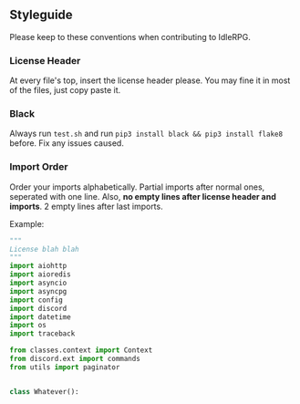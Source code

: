 ## Styleguide

Please keep to these conventions when contributing to IdleRPG.

### License Header

At every file's top, insert the license header please. You may fine it in most of the files, just copy paste it.

### Black

Always run `test.sh` and run `pip3 install black && pip3 install flake8` before. Fix any issues caused.

### Import Order

Order your imports alphabetically. Partial imports after normal ones, seperated with one line.
Also, **no empty lines after license header and imports**.
2 empty lines after last imports.


Example:

```py
"""
License blah blah
"""
import aiohttp
import aioredis
import asyncio
import asyncpg
import config
import discord
import datetime
import os
import traceback

from classes.context import Context
from discord.ext import commands
from utils import paginator


class Whatever():
```
